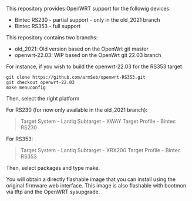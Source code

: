 This repository provides OpenWRT support for the followig devices:

 - Bintec RS230 - partial support - only in the old_2021 branch 
 - Bintec RS353 - full support

This repository contains two branchs:

 - old_2021: Old version based on the OpenWrt git master
 - openwrt-22.03: WIP based on the OpenWrt git 22.03 branch

For instance, if you wish to build the openwrt-22.03 for the RS353 target

    git clone https://github.com/armSeb/openwrt-RS353.git
    git checkout openwrt-22.03
    make menuconfig
  
  Then, select the right platform

For RS230 (for now only available in the old_2021 branch):

> Target System - Lantiq
> Subtarget - XWAY 
> Target Profile - Bintec RS230

For RS353: 

> Target System - Lantiq
> Subtarget - XRX200
> Target Profile - Bintec RS353

Then, select packages and type make.

You will obtain a directly flashable image that you can install using the original firmware web interface. This image is also flashable with bootmon via tftp and the OpenWRT sysupgrade.
